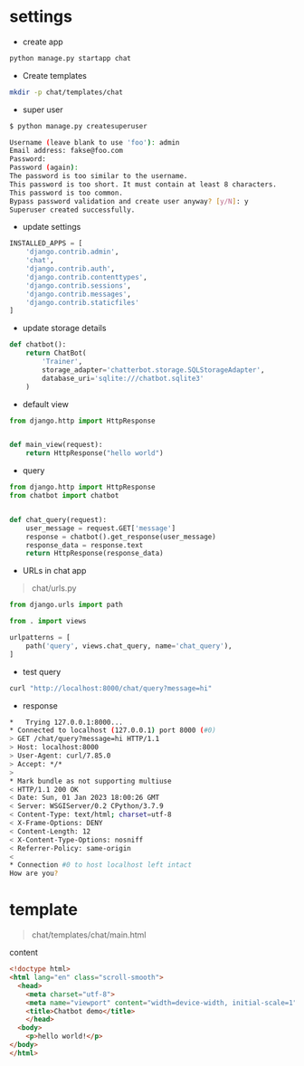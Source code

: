 # settings

* create app

```sh
python manage.py startapp chat
```


* Create templates

```sh
mkdir -p chat/templates/chat
```

* super user

```bash
$ python manage.py createsuperuser

Username (leave blank to use 'foo'): admin
Email address: fakse@foo.com
Password:
Password (again):
The password is too similar to the username.
This password is too short. It must contain at least 8 characters.
This password is too common.
Bypass password validation and create user anyway? [y/N]: y
Superuser created successfully.
```

* update settings

```python
INSTALLED_APPS = [
    'django.contrib.admin',
    'chat',
    'django.contrib.auth',
    'django.contrib.contenttypes',
    'django.contrib.sessions',
    'django.contrib.messages',
    'django.contrib.staticfiles'
]
```

* update storage details

```python
def chatbot():
    return ChatBot(
        'Trainer',
        storage_adapter='chatterbot.storage.SQLStorageAdapter',
        database_uri='sqlite:///chatbot.sqlite3'
    )
```


* default view

```python
from django.http import HttpResponse


def main_view(request):
    return HttpResponse("hello world")
```

* query

```python
from django.http import HttpResponse
from chatbot import chatbot


def chat_query(request):
    user_message = request.GET['message']
    response = chatbot().get_response(user_message)
    response_data = response.text
    return HttpResponse(response_data)
```

* URLs in chat app

> chat/urls.py


```python
from django.urls import path

from . import views

urlpatterns = [
    path('query', views.chat_query, name='chat_query'),
]
```

* test query

```bash
curl "http://localhost:8000/chat/query?message=hi"
```

* response

```bash
*   Trying 127.0.0.1:8000...
* Connected to localhost (127.0.0.1) port 8000 (#0)
> GET /chat/query?message=hi HTTP/1.1
> Host: localhost:8000
> User-Agent: curl/7.85.0
> Accept: */*
>
* Mark bundle as not supporting multiuse
< HTTP/1.1 200 OK
< Date: Sun, 01 Jan 2023 18:00:26 GMT
< Server: WSGIServer/0.2 CPython/3.7.9
< Content-Type: text/html; charset=utf-8
< X-Frame-Options: DENY
< Content-Length: 12
< X-Content-Type-Options: nosniff
< Referrer-Policy: same-origin
<
* Connection #0 to host localhost left intact
How are you?
```

# template

> chat/templates/chat/main.html

content

```html
<!doctype html>
<html lang="en" class="scroll-smooth">
  <head>
    <meta charset="utf-8">
    <meta name="viewport" content="width=device-width, initial-scale=1">
    <title>Chatbot demo</title>
    </head>
  <body>
    <p>hello world!</p>
</body>
</html>
```

